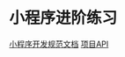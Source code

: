 # 小程序进阶练习

[小程序开发规范文档](https://shimo.im/docs/EZKacqyM018gmopv)
[项目API](http://bl.7yue.pro/dev/index.html)
